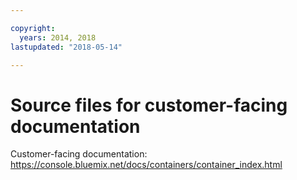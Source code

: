 ```yaml
---

copyright:
  years: 2014, 2018
lastupdated: "2018-05-14"

---
```



# Source files for customer-facing documentation

Customer-facing documentation: https://console.bluemix.net/docs/containers/container_index.html



